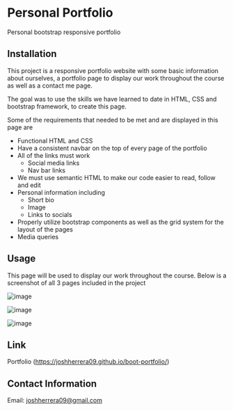 # Personal Portfolio
Personal bootstrap responsive portfolio

## Installation

This project is a responsive portfolio website with some basic information about ourselves, a portfolio page to display our work throughout the course as well as a contact me page.

The goal was to use the skills we have learned to date in HTML, CSS and bootstrap framework, to create this page.




Some of the requirements that needed to be met and are displayed in this page are
* Functional HTML and CSS 
* Have a consistent navbar on the top of every page of the portfolio
* All of the links must work
  * Social media links
  * Nav bar links
* We must use semantic HTML to make our code easier to read, follow and edit
* Personal information including
  * Short bio
  * Image
  * Links to socials
* Properly utilize bootstrap components as well as the grid system for the layout of the pages
* Media queries

## Usage

This page will be used to display our work throughout the course.  Below is a screenshot of all 3 pages included in the project

![image](https://user-images.githubusercontent.com/61304861/87487200-e18b1480-c5f1-11ea-9c24-f326a308e655.png)

![image](https://user-images.githubusercontent.com/61304861/87487141-bdc7ce80-c5f1-11ea-8b03-b70280bdf4b1.png)

![image](https://user-images.githubusercontent.com/61304861/87487180-d46e2580-c5f1-11ea-87c3-b27163b0b4ff.png)

## Link

Portfolio (https://joshherrera09.github.io/boot-portfolio/)

## Contact Information

Email: joshherrera09@gmail.com


